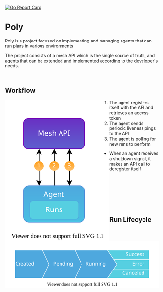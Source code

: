[![Go Report Card](https://goreportcard.com/badge/github.com/do87/poly/src?1)](https://goreportcard.com/report/github.com/do87/poly/src)

# Poly

Poly is a project focused on implementing and managing agents that can run plans in various environments

The project consists of a mesh API which is the single source of truth, and agents that can be extended and implemented according to the developer's needs.

<br />

## Workflow

<img src="statics/workflow.svg" alt="workflow" align="left">
<span>

1. The agent registers itself with the API and retrieves an access token
2. The agent sends periodic liveness pings to the API
3. The agent is polling for new runs to perform 

* When an agent receives a shutdown signal, it makes an API call to deregister itself
</span>
<br><br><br><br><br><br>

## Run Lifecycle

![workflow](statics/lifecycle.svg)